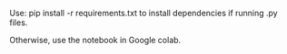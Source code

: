 Use:
pip install -r requirements.txt
to install dependencies if running .py files.

Otherwise, use the notebook in Google colab.